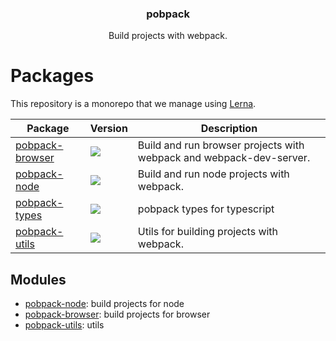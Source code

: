 <h3 align="center">
  pobpack
</h3>

<p align="center">
  Build projects with webpack.
</p>

<h1>Packages</h1>

This repository is a monorepo that we manage using [Lerna](https://github.com/lerna/lerna).

| Package | Version | Description |
|---------|---------|-------------|
| [pobpack-browser](/packages/pobpack-browser) | <a href="https://npmjs.org/package/pobpack-browser"><img src="https://img.shields.io/npm/v/pobpack-browser.svg?style=flat-square"></a> | Build and run browser projects with webpack and webpack-dev-server.
| [pobpack-node](/packages/pobpack-node) | <a href="https://npmjs.org/package/pobpack-node"><img src="https://img.shields.io/npm/v/pobpack-node.svg?style=flat-square"></a> | Build and run node projects with webpack.
| [pobpack-types](/packages/pobpack-types) | <a href="https://npmjs.org/package/pobpack-types"><img src="https://img.shields.io/npm/v/pobpack-types.svg?style=flat-square"></a> | pobpack types for typescript
| [pobpack-utils](/packages/pobpack-utils) | <a href="https://npmjs.org/package/pobpack-utils"><img src="https://img.shields.io/npm/v/pobpack-utils.svg?style=flat-square"></a> | Utils for building projects with webpack.

## Modules

- [pobpack-node](https://github.com/christophehurpeau/pobpack/tree/master/packages/pobpack-node): build projects for node
- [pobpack-browser](https://github.com/christophehurpeau/pobpack/tree/master/packages/pobpack-browser): build projects for browser
- [pobpack-utils](https://github.com/christophehurpeau/pobpack/tree/master/packages/pobpack-utils): utils
